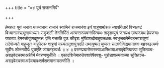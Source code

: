 +++
title = "०४ यूयं राजानमिर्यं"

+++

हेमरुतः यूयं जनाय यजमानाय राजानं स्वामिनं राजमानंवा इर्यं शत्रूणाम्प्रेरकं च्यावयितारं विभ्वतष्टं विभ्वानामऋभूणाम्मध्यमः सकुशली तेननिर्मितं अत्यन्तरूपवन्तमित्यथः तादृशम्पुत्रं जनयथ उत्पादयथ हेयजत्राः यष्टव्याः हेमरुतोयुष्मद्युष्मत्तः एति गच्छति पुत्रः कीदृशः मुष्टिशब्दोबाहूपलक्षकः स्वभुजबलेनैवहन्ताशत्रूणां तदेवोच्यते बाहुजूतः बाहुप्रेरकः शत्रूणां यस्यतादृशःपुत्रएति तथायुष्मत् युष्मत्तः सदश्वोविद्यमानाश्वः बह्वश्वइत्यर्थः सुवीरः शोभनवीर्यः पुत्रएति जायतइत्यर्थः ॥ ४ ॥ वरुणप्रघासेमारुत्याआमिक्षायाअराइवेतियाज्या सूत्रितञ्च-अराइवेदचरमाअहेवेमं मेवरुणश्रुधीति । एकादशिनेमारुतेपशावेषैवपशु- पुरोडाशस्ययाज्या सूत्रितञ्च-अराइवेदचरमाअहेवयावःशर्मशशमानायसन्तीति ।
